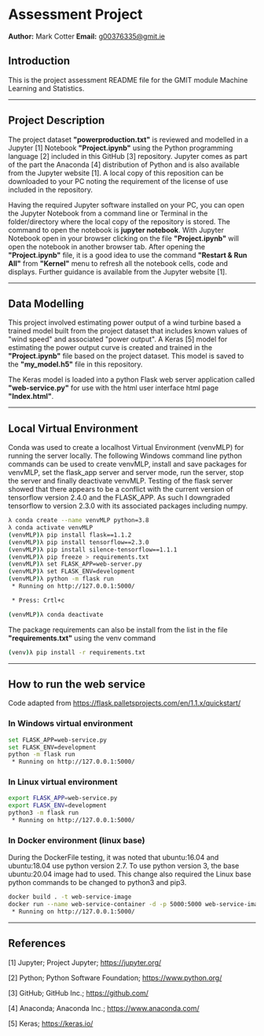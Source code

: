# Assessment Project

**Author:** Mark Cotter
**Email:**  g00376335@gmit.ie

## Introduction

This is the project assessment README file for the GMIT module Machine Learning and Statistics.

***

## Project Description

The project dataset **"powerproduction.txt"** is reviewed and modelled in a Jupyter [1] Notebook **"Project.ipynb"** using the Python programming language [2] included in this GitHub [3] repository. Jupyter comes as part of the part the Anaconda [4] distribution of Python and is also available from the Jupyter website [1]. A local copy of this reposition can be downloaded to your PC noting the requirement of the license of use included in the repository.

Having the required Jupyter software installed on your PC, you can open the Jupyter Notebook from a command line or Terminal in the folder/directory where the local copy of the repository is stored. The command to open the notebook is **jupyter notebook**. With Jupyter Notebook open in your browser clicking on the file **"Project.ipynb"** will open the notebook in another browser tab. After opening the **"Project.ipynb"** file, it is a good idea to use the command **"Restart & Run All"** from **"Kernel"** menu to refresh all the notebook cells, code and displays. Further guidance is available from the Jupyter website [1].

***

## Data Modelling

This project involved estimating power output of a wind turbine based a trained model built from the project dataset that includes known values of "wind speed" and associated "power output". A Keras [5] model for estimating the power output curve is created and trained in the **"Project.ipynb"** file based on the project dataset. This model is saved to the **"my_model.h5"** file in this repository.

The Keras model is loaded into a python Flask web server application called **"web-service.py"** for use with the html user interface html page **"Index.html"**.

***

## Local Virtual Environment
Conda was used to create a localhost Virtual Environment (venvMLP) for running the server locally. The following Windows command line python commands can be used to create venvMLP, install and save packages for venvMLP, set the flask_app server and server mode, run the server, stop the server and finally deactivate venvMLP. Testing of the flask server showed that there appears to be a conflict with the current version of tensorflow version 2.4.0 and the FLASK_APP. As such I downgraded tensorflow to version 2.3.0 with its associated packages including numpy.

```bash
λ conda create --name venvMLP python=3.8
λ conda activate venvMLP
(venvMLP)λ pip install flask==1.1.2
(venvMLP)λ pip install tensorflow==2.3.0
(venvMLP)λ pip install silence-tensorflow==1.1.1
(venvMLP)λ pip freeze > requirements.txt
(venvMLP)λ set FLASK_APP=web-server.py
(venvMLP)λ set FLASK_ENV=development
(venvMLP)λ python -m flask run
 * Running on http://127.0.0.1:5000/

 * Press: Crtl+c

(venvMLP)λ conda deactivate
```

The package requirements can also be install from the list in the file **"requirements.txt"** using the venv command

```bash
(venv)λ pip install -r requirements.txt
```

***

## How to run the web service
Code adapted from https://flask.palletsprojects.com/en/1.1.x/quickstart/

### In Windows virtual environment

```bash
set FLASK_APP=web-service.py
set FLASK_ENV=development
python -m flask run
 * Running on http://127.0.0.1:5000/
```

### In Linux virtual environment

```bash
export FLASK_APP=web-service.py
export FLASK_ENV=development
python3 -m flask run
 * Running on http://127.0.0.1:5000/
```

### In Docker environment (linux base)

During the DockerFile testing, it was noted that ubuntu:16.04 and ubuntu:18.04 use python version 2.7. To use python version 3, the base ubuntu:20.04 image had to used. This change also required the Linux base python commands to be changed to python3 and pip3.

```bash
docker build . -t web-service-image
docker run --name web-service-container -d -p 5000:5000 web-service-image
 * Running on http://127.0.0.1:5000/
```

***

## References

[1] Jupyter; Project Jupyter; https://jupyter.org/

[2] Python;  Python Software Foundation; https://www.python.org/

[3] GitHub; GitHub Inc.; https://github.com/

[4] Anaconda; Anaconda Inc.; https://www.anaconda.com/

[5] Keras; https://keras.io/